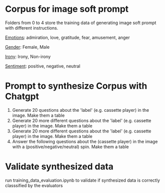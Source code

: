 # Corpus for image soft prompt

Folders from 0 to 4 store the training data of generating image soft prompt with different instructions.

[Emotions](https://huggingface.co/SamLowe/roberta-base-go_emotions): admiration, love, gratitude, fear, amusement, anger

[Gender](https://huggingface.co/padmajabfrl/Gender-Classification): Female, Male

[Irony](https://huggingface.co/cardiffnlp/twitter-roberta-base-irony): Irony, Non-irony

[Sentiment](https://huggingface.co/SamLowe/roberta-base-go_emotions): positive, negative, neutral 

# Prompt to synthesize Corpus with Chatgpt

1. Generate 20 questions about the 'label' (e.g. cassette player) in the image. Make them a table
2. Generate 20 more different questions about the 'label' (e.g. cassette player) in the image. Make them a table
3. Generate 20 more different questions about the 'label' (e.g. cassette player) in the image. Make them a table
4. Answer the following questions about the (cassette player) in the image with a (positive/negative/neutral) spin. Make them a table
   

# Validate synthesized data

run training_data_evaluation.ipynb to validate if synthesized data is correctly classsified by the evaluators 
